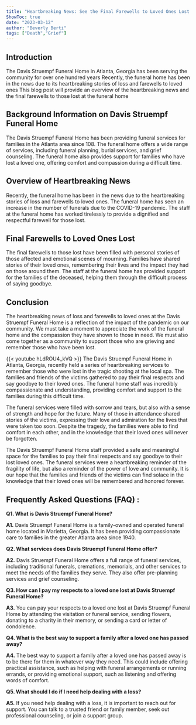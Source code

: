 ```yaml
---
title: "Heartbreaking News: See the Final Farewells to Loved Ones Lost at Davis Struempf Funeral Home"
ShowToc: true 
date: "2023-03-12"
author: "Beverly Berti" 
tags: ["Death","Grief"]
---
```

## Introduction

The Davis Struempf Funeral Home in Atlanta, Georgia has been serving the community for over one hundred years Recently, the funeral home has been in the news due to its heartbreaking stories of loss and farewells to loved ones This blog post will provide an overview of the heartbreaking news and the final farewells to those lost at the funeral home

## Background Information on Davis Struempf Funeral Home

The Davis Struempf Funeral Home has been providing funeral services for families in the Atlanta area since 108. The funeral home offers a wide range of services, including funeral planning, burial services, and grief counseling. The funeral home also provides support for families who have lost a loved one, offering comfort and compassion during a difficult time.

## Overview of Heartbreaking News

Recently, the funeral home has been in the news due to the heartbreaking stories of loss and farewells to loved ones. The funeral home has seen an increase in the number of funerals due to the COVID-19 pandemic. The staff at the funeral home has worked tirelessly to provide a dignified and respectful farewell for those lost.

## Final Farewells to Loved Ones Lost

The final farewells to those lost have been filled with personal stories of those affected and emotional scenes of mourning. Families have shared stories of their loved ones, remembering their lives and the impact they had on those around them. The staff at the funeral home has provided support for the families of the deceased, helping them through the difficult process of saying goodbye.

## Conclusion

The heartbreaking news of loss and farewells to loved ones at the Davis Struempf Funeral Home is a reflection of the impact of the pandemic on our community. We must take a moment to appreciate the work of the funeral home and the compassion they have shown to those in need. We must also come together as a community to support those who are grieving and remember those who have been lost.

{{< youtube hLdROU4_kVQ >}} 
The Davis Struempf Funeral Home in Atlanta, Georgia, recently held a series of heartbreaking services to remember those who were lost in the tragic shooting at the local spa. The families and friends of the victims gathered to pay their final respects and say goodbye to their loved ones. The funeral home staff was incredibly compassionate and understanding, providing comfort and support to the families during this difficult time. 

The funeral services were filled with sorrow and tears, but also with a sense of strength and hope for the future. Many of those in attendance shared stories of the victims, expressing their love and admiration for the lives that were taken too soon. Despite the tragedy, the families were able to find comfort in each other, and in the knowledge that their loved ones will never be forgotten. 

The Davis Struempf Funeral Home staff provided a safe and meaningful space for the families to pay their final respects and say goodbye to their lost loved ones. The funeral services were a heartbreaking reminder of the fragility of life, but also a reminder of the power of love and community. It is our hope that the families and friends of the victims can find solace in the knowledge that their loved ones will be remembered and honored forever.

## Frequently Asked Questions (FAQ) :
**Q1. What is Davis Struempf Funeral Home?**

**A1.** Davis Struempf Funeral Home is a family-owned and operated funeral home located in Marietta, Georgia. It has been providing compassionate care to families in the greater Atlanta area since 1940.

**Q2. What services does Davis Struempf Funeral Home offer?**

**A2.** Davis Struempf Funeral Home offers a full range of funeral services, including traditional funerals, cremations, memorials, and other services to meet the needs of the families they serve. They also offer pre-planning services and grief counseling.

**Q3. How can I pay my respects to a loved one lost at Davis Struempf Funeral Home?**

**A3.** You can pay your respects to a loved one lost at Davis Struempf Funeral Home by attending the visitation or funeral service, sending flowers, donating to a charity in their memory, or sending a card or letter of condolence. 

**Q4. What is the best way to support a family after a loved one has passed away?**

**A4.** The best way to support a family after a loved one has passed away is to be there for them in whatever way they need. This could include offering practical assistance, such as helping with funeral arrangements or running errands, or providing emotional support, such as listening and offering words of comfort. 

**Q5. What should I do if I need help dealing with a loss?**

**A5.** If you need help dealing with a loss, it is important to reach out for support. You can talk to a trusted friend or family member, seek out professional counseling, or join a support group.



